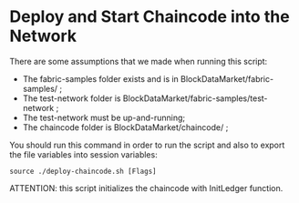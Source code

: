 # Deploy and Start Chaincode into the Network

There are some assumptions that we made when running this script:
  - The fabric-samples folder exists and is in BlockDataMarket/fabric-samples/ ;
  - The test-network folder is BlockDataMarket/fabric-samples/test-network ;
  - The test-network must be up-and-running;
  - The chaincode folder is BlockDataMarket/chaincode/ ;

You should run this command in order to run the script and also to export the file variables into session variables:
```
source ./deploy-chaincode.sh [Flags]
```

ATTENTION: this script initializes the chaincode with InitLedger function.
